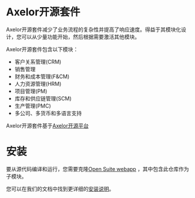 Axelor开源套件
================================

Axelor开源套件减少了业务流程的复杂性并提高了响应速度。得益于其模块化设计，您可以从少量功能开始，然后根据需要激活其他模块。

Axelor开源套件包含以下模块：

* 客户关系管理(CRM)
* 销售管理
* 财务和成本管理(F&CM)
* 人力资源管理(HRM)
* 项目管理(PM)
* 库存和供应链管理(SCM)
* 生产管理(PMC)
* 多公司、多货币和多语言支持

Axelor开源套件基于[Axelor开源平台](https://github.com/axelor/axelor-open-platform)

安装
================================

要从源代码编译和运行，您需要克隆[Open Suite webapp](https://github.com/axelor/open-suite-webapp)
，其中包含此仓库作为子模块。

您可以在我们的文档中找到更详细的[安装说明](https://docs.axelor.com/abs/5.0/install/index.html)。